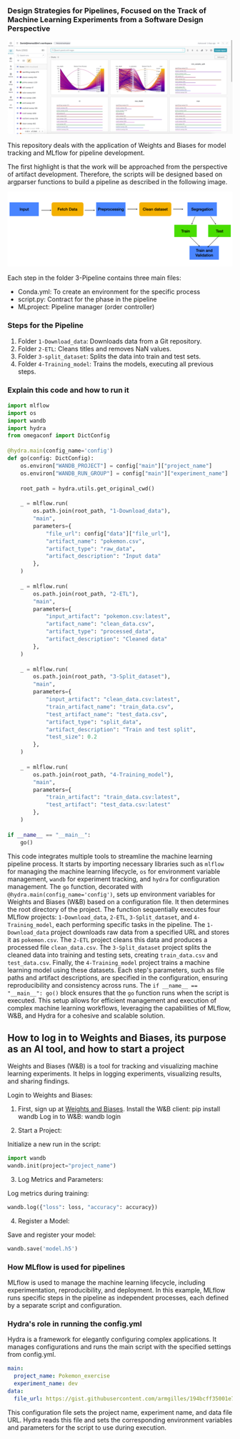 ### Design Strategies for Pipelines, Focused on the Track of Machine Learning Experiments from a Software Design Perspective

![](img2.png)

This repository deals with the application of Weights and Biases for model tracking and MLflow for pipeline development.

The first highlight is that the work will be approached from the perspective of artifact development. Therefore, the scripts will be designed based on argparser functions to build a pipeline as described in the following image.

![](img1.png)

Each step in the folder 3-Pipeline contains three main files:

* Conda.yml: To create an environment for the specific process
* script.py: Contract for the phase in the pipeline
* MLproject: Pipeline manager (order controller)

### Steps for the Pipeline

1. Folder `1-Download_data`: Downloads data from a Git repository.
2. Folder `2-ETL`: Cleans titles and removes NaN values.
3. Folder `3-split_dataset`: Splits the data into train and test sets.
4. Folder `4-Training_model`: Trains the models, executing all previous steps.


### Explain this code and how to run it

```python
import mlflow
import os
import wandb
import hydra
from omegaconf import DictConfig

@hydra.main(config_name='config')
def go(config: DictConfig):
    os.environ["WANDB_PROJECT"] = config["main"]["project_name"]
    os.environ["WANDB_RUN_GROUP"] = config["main"]["experiment_name"]

    root_path = hydra.utils.get_original_cwd()

    _ = mlflow.run(
        os.path.join(root_path, "1-Download_data"),
        "main",
        parameters={
            "file_url": config["data"]["file_url"],
            "artifact_name": "pokemon.csv",
            "artifact_type": "raw_data",
            "artifact_description": "Input data"
        },
    )

    _ = mlflow.run(
        os.path.join(root_path, "2-ETL"),
        "main",
        parameters={
            "input_artifact": "pokemon.csv:latest",
            "artifact_name": "clean_data.csv",
            "artifact_type": "processed_data",
            "artifact_description": "Cleaned data"
        },
    )

    _ = mlflow.run(
        os.path.join(root_path, "3-Split_dataset"),
        "main",
        parameters={
            "input_artifact": "clean_data.csv:latest",
            "train_artifact_name": "train_data.csv",
            "test_artifact_name": "test_data.csv",
            "artifact_type": "split_data",
            "artifact_description": "Train and test split",
            "test_size": 0.2
        },
    )

    _ = mlflow.run(
        os.path.join(root_path, "4-Training_model"),
        "main",
        parameters={
            "train_artifact": "train_data.csv:latest",
            "test_artifact": "test_data.csv:latest"
        },
    )

if __name__ == "__main__":
    go()

```

This code integrates multiple tools to streamline the machine learning pipeline process. It starts by importing necessary libraries such as `mlflow` for managing the machine learning lifecycle, `os` for environment variable management, `wandb` for experiment tracking, and `hydra` for configuration management. The `go` function, decorated with `@hydra.main(config_name='config')`, sets up environment variables for Weights and Biases (W&B) based on a configuration file. It then determines the root directory of the project. The function sequentially executes four MLflow projects: `1-Download_data`, `2-ETL`, `3-Split_dataset`, and `4-Training_model`, each performing specific tasks in the pipeline. The `1-Download_data` project downloads raw data from a specified URL and stores it as `pokemon.csv`. The `2-ETL` project cleans this data and produces a processed file `clean_data.csv`. The `3-Split_dataset` project splits the cleaned data into training and testing sets, creating `train_data.csv` and `test_data.csv`. Finally, the `4-Training_model` project trains a machine learning model using these datasets. Each step's parameters, such as file paths and artifact descriptions, are specified in the configuration, ensuring reproducibility and consistency across runs. The `if __name__ == "__main__": go()` block ensures that the `go` function runs when the script is executed. This setup allows for efficient management and execution of complex machine learning workflows, leveraging the capabilities of MLflow, W&B, and Hydra for a cohesive and scalable solution.


## How to log in to Weights and Biases, its purpose as an AI tool, and how to start a project

Weights and Biases (W&B) is a tool for tracking and visualizing machine learning experiments. It helps in logging experiments, visualizing results, and sharing findings.

Login to Weights and Biases:

1. First, sign up at [Weights and Biases](https://wandb.ai/).
Install the W&B client: pip install wandb
Log in to W&B: wandb login

2. Start a Project:

Initialize a new run in the script:

```python
import wandb
wandb.init(project="project_name")

```



3. Log Metrics and Parameters:

Log metrics during training:

```python
wandb.log({"loss": loss, "accuracy": accuracy})
```

4. Register a Model:

Save and register your model:


```python
wandb.save('model.h5')
```


### How MLflow is used for pipelines

MLflow is used to manage the machine learning lifecycle, including experimentation, reproducibility, and deployment. In this example, MLflow runs specific steps in the pipeline as independent processes, each defined by a separate script and configuration.

### Hydra's role in running the config.yml
Hydra is a framework for elegantly configuring complex applications. It manages configurations and runs the main script with the specified settings from config.yml.

```yaml
main:
  project_name: Pokemon_exercise
  experiment_name: dev
data:
  file_url: https://gist.githubusercontent.com/armgilles/194bcff35001e7eb53a2a8b441e8b2c6/raw/92200bc0a673d5ce2110aaad4544ed6c4010f687/pokemon.csv

```

This configuration file sets the project name, experiment name, and data file URL. Hydra reads this file and sets the corresponding environment variables and parameters for the script to use during execution.